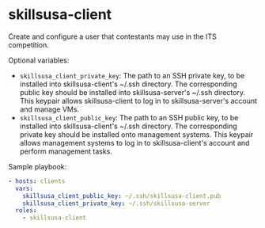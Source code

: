 skillsusa-client
================

Create and configure a user that contestants may use in the ITS competition.

Optional variables:

* `skillsusa_client_private_key`: The path to an SSH private key, to be
  installed into skillsusa-client's ~/.ssh directory. The corresponding public
  key should be installed into skillsusa-server's ~/.ssh directory. This keypair
  allows skillsusa-client to log in to skillsusa-server's account and manage
  VMs.
* `skillsusa_client_public_key`: The path to an SSH public key, to be installed
  into skillsusa-client's ~/.ssh directory. The corresponding private key should
  be installed onto management systems. This keypair allows management systems
  to log in to skillsusa-client's account and perform management tasks.

Sample playbook:

```yaml
- hosts: clients
  vars:
    skillsusa_client_public_key: ~/.ssh/skillsusa-client.pub
    skillsusa_client_private_key: ~/.ssh/skillsusa-server
  roles:
    - skillsusa-client
```
